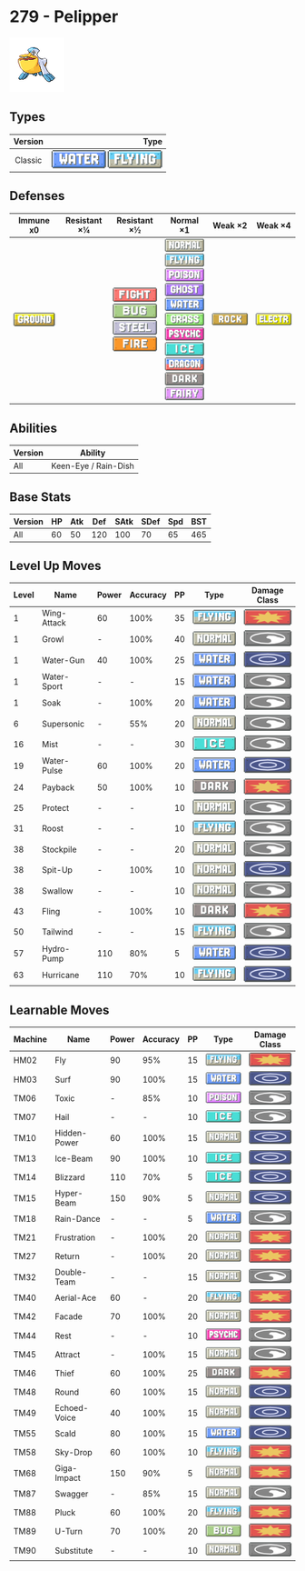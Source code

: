 # 279 - Pelipper

![pelipper](../img/pokemon/279.png)

## Types

| Version | Type                                                                |
| :-----: | ------------------------------------------------------------------: |
| Classic | ![water](../img/types/water.png) ![flying](../img/types/flying.png) |

## Defenses

| Immune x0                          | Resistant ×¼ | Resistant ×½                                                                                                                                    | Normal ×1                                                                                                                                                                                                                                                                                                                                                                                                                | Weak ×2                        | Weak ×4                                |
| ---------------------------------- | ------------ | ----------------------------------------------------------------------------------------------------------------------------------------------- | ------------------------------------------------------------------------------------------------------------------------------------------------------------------------------------------------------------------------------------------------------------------------------------------------------------------------------------------------------------------------------------------------------------------------ | ------------------------------ | -------------------------------------- |
| ![ground](../img/types/ground.png) |              | ![fighting](../img/types/fighting.png)<br/>![bug](../img/types/bug.png)<br/>![steel](../img/types/steel.png)<br/>![fire](../img/types/fire.png) | ![normal](../img/types/normal.png)<br/>![flying](../img/types/flying.png)<br/>![poison](../img/types/poison.png)<br/>![ghost](../img/types/ghost.png)<br/>![water](../img/types/water.png)<br/>![grass](../img/types/grass.png)<br/>![psychic](../img/types/psychic.png)<br/>![ice](../img/types/ice.png)<br/>![dragon](../img/types/dragon.png)<br/>![dark](../img/types/dark.png)<br/>![fairy](../img/types/fairy.png) | ![rock](../img/types/rock.png) | ![electric](../img/types/electric.png) |

## Abilities

| Version | Ability              |
| ------- | -------------------- |
| All     | Keen-Eye / Rain-Dish |

## Base Stats

| Version | HP | Atk | Def | SAtk | SDef | Spd | BST |
| ------- | -- | --- | --- | ---- | ---- | --- | --- |
| All     | 60 | 50  | 120 | 100  | 70   | 65  | 465 |

## Level Up Moves

| Level | Name        | Power | Accuracy | PP | Type                               | Damage Class                           |
| ----- | ----------- | ----- | -------- | -- | ---------------------------------- | -------------------------------------- |
| 1     | Wing-Attack | 60    | 100%     | 35 | ![flying](../img/types/flying.png) | ![physical](../img/types/physical.png) |
| 1     | Growl       | -     | 100%     | 40 | ![normal](../img/types/normal.png) | ![status](../img/types/status.png)     |
| 1     | Water-Gun   | 40    | 100%     | 25 | ![water](../img/types/water.png)   | ![special](../img/types/special.png)   |
| 1     | Water-Sport | -     | -        | 15 | ![water](../img/types/water.png)   | ![status](../img/types/status.png)     |
| 1     | Soak        | -     | 100%     | 20 | ![water](../img/types/water.png)   | ![status](../img/types/status.png)     |
| 6     | Supersonic  | -     | 55%      | 20 | ![normal](../img/types/normal.png) | ![status](../img/types/status.png)     |
| 16    | Mist        | -     | -        | 30 | ![ice](../img/types/ice.png)       | ![status](../img/types/status.png)     |
| 19    | Water-Pulse | 60    | 100%     | 20 | ![water](../img/types/water.png)   | ![special](../img/types/special.png)   |
| 24    | Payback     | 50    | 100%     | 10 | ![dark](../img/types/dark.png)     | ![physical](../img/types/physical.png) |
| 25    | Protect     | -     | -        | 10 | ![normal](../img/types/normal.png) | ![status](../img/types/status.png)     |
| 31    | Roost       | -     | -        | 10 | ![flying](../img/types/flying.png) | ![status](../img/types/status.png)     |
| 38    | Stockpile   | -     | -        | 20 | ![normal](../img/types/normal.png) | ![status](../img/types/status.png)     |
| 38    | Spit-Up     | -     | 100%     | 10 | ![normal](../img/types/normal.png) | ![special](../img/types/special.png)   |
| 38    | Swallow     | -     | -        | 10 | ![normal](../img/types/normal.png) | ![status](../img/types/status.png)     |
| 43    | Fling       | -     | 100%     | 10 | ![dark](../img/types/dark.png)     | ![physical](../img/types/physical.png) |
| 50    | Tailwind    | -     | -        | 15 | ![flying](../img/types/flying.png) | ![status](../img/types/status.png)     |
| 57    | Hydro-Pump  | 110   | 80%      | 5  | ![water](../img/types/water.png)   | ![special](../img/types/special.png)   |
| 63    | Hurricane   | 110   | 70%      | 10 | ![flying](../img/types/flying.png) | ![special](../img/types/special.png)   |

## Learnable Moves

| Machine | Name         | Power | Accuracy | PP | Type                                 | Damage Class                           |
| ------- | ------------ | ----- | -------- | -- | ------------------------------------ | -------------------------------------- |
| HM02    | Fly          | 90    | 95%      | 15 | ![flying](../img/types/flying.png)   | ![physical](../img/types/physical.png) |
| HM03    | Surf         | 90    | 100%     | 15 | ![water](../img/types/water.png)     | ![special](../img/types/special.png)   |
| TM06    | Toxic        | -     | 85%      | 10 | ![poison](../img/types/poison.png)   | ![status](../img/types/status.png)     |
| TM07    | Hail         | -     | -        | 10 | ![ice](../img/types/ice.png)         | ![status](../img/types/status.png)     |
| TM10    | Hidden-Power | 60    | 100%     | 15 | ![normal](../img/types/normal.png)   | ![special](../img/types/special.png)   |
| TM13    | Ice-Beam     | 90    | 100%     | 10 | ![ice](../img/types/ice.png)         | ![special](../img/types/special.png)   |
| TM14    | Blizzard     | 110   | 70%      | 5  | ![ice](../img/types/ice.png)         | ![special](../img/types/special.png)   |
| TM15    | Hyper-Beam   | 150   | 90%      | 5  | ![normal](../img/types/normal.png)   | ![special](../img/types/special.png)   |
| TM18    | Rain-Dance   | -     | -        | 5  | ![water](../img/types/water.png)     | ![status](../img/types/status.png)     |
| TM21    | Frustration  | -     | 100%     | 20 | ![normal](../img/types/normal.png)   | ![physical](../img/types/physical.png) |
| TM27    | Return       | -     | 100%     | 20 | ![normal](../img/types/normal.png)   | ![physical](../img/types/physical.png) |
| TM32    | Double-Team  | -     | -        | 15 | ![normal](../img/types/normal.png)   | ![status](../img/types/status.png)     |
| TM40    | Aerial-Ace   | 60    | -        | 20 | ![flying](../img/types/flying.png)   | ![physical](../img/types/physical.png) |
| TM42    | Facade       | 70    | 100%     | 20 | ![normal](../img/types/normal.png)   | ![physical](../img/types/physical.png) |
| TM44    | Rest         | -     | -        | 10 | ![psychic](../img/types/psychic.png) | ![status](../img/types/status.png)     |
| TM45    | Attract      | -     | 100%     | 15 | ![normal](../img/types/normal.png)   | ![status](../img/types/status.png)     |
| TM46    | Thief        | 60    | 100%     | 25 | ![dark](../img/types/dark.png)       | ![physical](../img/types/physical.png) |
| TM48    | Round        | 60    | 100%     | 15 | ![normal](../img/types/normal.png)   | ![special](../img/types/special.png)   |
| TM49    | Echoed-Voice | 40    | 100%     | 15 | ![normal](../img/types/normal.png)   | ![special](../img/types/special.png)   |
| TM55    | Scald        | 80    | 100%     | 15 | ![water](../img/types/water.png)     | ![special](../img/types/special.png)   |
| TM58    | Sky-Drop     | 60    | 100%     | 10 | ![flying](../img/types/flying.png)   | ![physical](../img/types/physical.png) |
| TM68    | Giga-Impact  | 150   | 90%      | 5  | ![normal](../img/types/normal.png)   | ![physical](../img/types/physical.png) |
| TM87    | Swagger      | -     | 85%      | 15 | ![normal](../img/types/normal.png)   | ![status](../img/types/status.png)     |
| TM88    | Pluck        | 60    | 100%     | 20 | ![flying](../img/types/flying.png)   | ![physical](../img/types/physical.png) |
| TM89    | U-Turn       | 70    | 100%     | 20 | ![bug](../img/types/bug.png)         | ![physical](../img/types/physical.png) |
| TM90    | Substitute   | -     | -        | 10 | ![normal](../img/types/normal.png)   | ![status](../img/types/status.png)     |